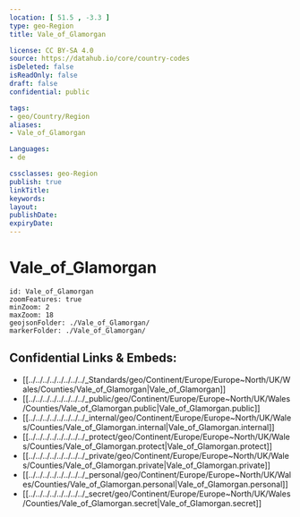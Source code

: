 ```yaml
---
location: [ 51.5 , -3.3 ] 
type: geo-Region
title: Vale_of_Glamorgan

license: CC BY-SA 4.0
source: https://datahub.io/core/country-codes
isDeleted: false
isReadOnly: false
draft: false
confidential: public

tags:
- geo/Country/Region
aliases:
- Vale_of_Glamorgan

Languages:
- de

cssclasses: geo-Region
publish: true
linkTitle: 
keywords: 
layout: 
publishDate: 
expiryDate: 
---
```


# Vale_of_Glamorgan

```leaflet
id: Vale_of_Glamorgan
zoomFeatures: true 
minZoom: 2 
maxZoom: 18
geojsonFolder: ./Vale_of_Glamorgan/
markerFolder: ./Vale_of_Glamorgan/
```


## Confidential Links & Embeds: 
- [[../../../../../../../../_Standards/geo/Continent/Europe/Europe~North/UK/Wales/Counties/Vale_of_Glamorgan|Vale_of_Glamorgan]] 
- [[../../../../../../../../_public/geo/Continent/Europe/Europe~North/UK/Wales/Counties/Vale_of_Glamorgan.public|Vale_of_Glamorgan.public]] 
- [[../../../../../../../../_internal/geo/Continent/Europe/Europe~North/UK/Wales/Counties/Vale_of_Glamorgan.internal|Vale_of_Glamorgan.internal]] 
- [[../../../../../../../../_protect/geo/Continent/Europe/Europe~North/UK/Wales/Counties/Vale_of_Glamorgan.protect|Vale_of_Glamorgan.protect]] 
- [[../../../../../../../../_private/geo/Continent/Europe/Europe~North/UK/Wales/Counties/Vale_of_Glamorgan.private|Vale_of_Glamorgan.private]] 
- [[../../../../../../../../_personal/geo/Continent/Europe/Europe~North/UK/Wales/Counties/Vale_of_Glamorgan.personal|Vale_of_Glamorgan.personal]] 
- [[../../../../../../../../_secret/geo/Continent/Europe/Europe~North/UK/Wales/Counties/Vale_of_Glamorgan.secret|Vale_of_Glamorgan.secret]] 

